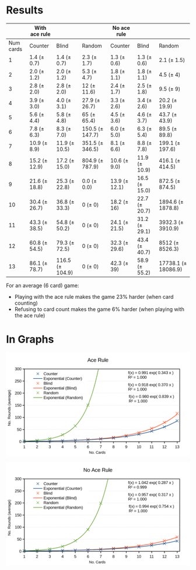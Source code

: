 

# Results

|  | With ace rule |  |  | No ace rule |  |  |
| ----- | ----- | ----- | ----- | ----- | ----- | ----- |
| Num cards | Counter | Blind | Random | Counter | Blind | Random |
1 | 1.4 (± 0.7) | 1.4 (± 0.7) | 2.3 (± 1.7) | 1.3 (± 0.6) | 1.3 (± 0.6) | 2.1 (± 1.5)
2 | 2.0 (± 1.2) | 2.0 (± 1.2) | 5.3 (± 4.7) | 1.8 (± 1.1) | 1.8 (± 1.1) | 4.5 (± 4)
3 | 2.8 (± 2.0) | 2.8 (± 2.0) | 12 (± 11.6) | 2.4 (± 1.7) | 2.5 (± 1.8) | 9.5 (± 9)
4 | 3.9 (± 3.0) | 4.0 (± 3.1) | 27.9 (± 26.7) | 3.3 (± 2.6) | 3.4 (± 2.6) | 20.2 (± 19.9)
5 | 5.6 (± 4.4) | 5.8 (± 4.8) | 65 (± 65.4) | 4.5 (± 3.6) | 4.6 (± 3.7) | 43.7 (± 43.9)
6 | 7.8 (± 6.3) | 8.3 (± 7.0) | 150.5 (± 147.7) | 6.0 (± 5.0) | 6.3 (± 5.4) | 89.5 (± 89.8)
7 | 10.9 (± 8.9) | 11.9 (± 10.5) | 351.5 (± 346.5) | 8.1 (± 6.6) | 8.8 (± 7.8) | 199.1 (± 197.6)
8 | 15.2 (± 12.9) | 17.2 (± 15.0) | 804.9 (± 787.9) | 10.6 (± 9.0) | 11.9 (± 10.9) | 416.1 (± 414.5)
9 | 21.6 (± 18.8) | 25.3 (± 22.8) | 0.0 (± 0.0) | 13.9 (± 12.1) | 16.5 (± 15.0) | 872.5 (± 874.5)
10 | 30.4 (± 26.7) | 36.8 (± 33.3) | 0 (± 0) | 18.2 (± 16) | 22.7 (± 20.7) | 1894.6 (± 1878.8)
11 | 43.3 (± 38.5) | 54.8 (± 50.2) | 0 (± 0) | 24.1 (± 21.5) | 31.2 (± 29.1) | 3932.3 (± 3910.9)
12 | 60.8 (± 54.5) | 79.3 (± 72.5) | 0 (± 0) | 32.3 (± 29.6) | 43.4 (± 40.7) | 8512 (± 8526.3)
13 | 86.1 (± 78.7) | 116.5 (± 104.9) | 0 (± 0) | 42.3 (± 39) | 58.9 (± 55.2) | 17738.1 (± 18086.9)

For an average (6 card) game:
 - Playing with the ace rule makes the game 23% harder (when card counting)
 - Refusing to card count makes the game 6% harder (when playing with the ace rule)

# In Graphs

![With ace rule](./Graphs/fitted_ace.png)

![No ace rule](./Graphs/fitted_no_ace.png)